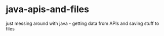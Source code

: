 # java-apis-and-files

just messing around with java - getting data from APIs and saving stuff to files